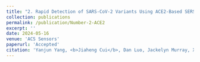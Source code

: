 ```yaml
---
title: "2. Rapid Detection of SARS-CoV-2 Variants Using ACE2-Based SERS Sensor Enhanced by CoVari Deep Learning Algorithms"
collection: publications
permalink: /publication/Number-2-ACE2
excerpt: ''
date: 2024-05-16
venue: 'ACS Sensors'
paperurl: 'Accepted'
citation: 'Yanjun Yang, <b>Jiaheng Cui</b>, Dan Luo, Jackelyn Murray, Xianyan Chen, Sebastian Hülck, Ralph Tripp, and Yiping Zhao*, "Rapid Detection of SARS-CoV-2 Variants Using ACE2-Based SERS Sensor Enhanced by CoVari Deep Learning Algorithms", <i>ACS Sensors</i>, accepted.'
---
```


